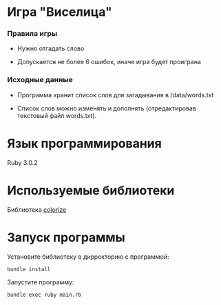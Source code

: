 # Игра "Виселица"

### Правила игры
* Нужно отгадать слово

* Допускается не более 6 ошибок, иначе игра будет проиграна

### Исходные данные

* Программа хранит список слов для загадывания в /data/words.txt

* Список слов можно изменять и дополнять (отредактировав текстовый файл words.txt).

# Язык программирования

Ruby 3.0.2

# Используемые библиотеки

Библиотека [colorize](https://github.com/fazibear/colorizel) 

# Запуск программы

Установите библиотеку в дирректорию с программой:
```
bundle install
```
Запустите программу:
```
bundle exec ruby main.rb
```
